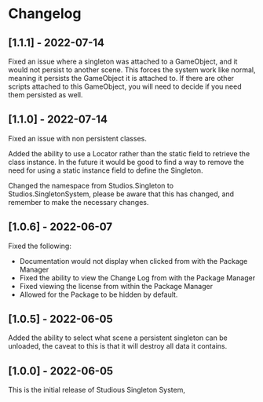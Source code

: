 # Changelog

## [1.1.1] - 2022-07-14

Fixed an issue where a singleton was attached to a GameObject, and it would not persist to another scene. This forces the system work like normal, meaning it persists the GameObject it is attached to. If there are other scripts attached to this GameObject, you will need to decide if you need them persisted as well.


## [1.1.0] - 2022-07-14

Fixed an issue with non persistent classes.

Added the ability to use a Locator rather than the static field to retrieve the class instance. In the future it would be good to find a way
to remove the need for using a static instance field to define the Singleton.

Changed the namespace from Studios.Singleton to Studios.SingletonSystem, please be aware that this has changed, and remember to make the necessary changes.

## [1.0.6] - 2022-06-07

Fixed the following:

- Documentation would not display when clicked from with the Package Manager
- Fixed the ability to view the Change Log from with the Package Manager
- Fixed viewing the license from within the Package Manager
- Allowed for the Package to be hidden by default.

## [1.0.5] - 2022-06-05

Added the ability to select what scene a persistent singleton can be unloaded, the caveat to this is that it will destroy all data it contains.

## [1.0.0] - 2022-06-05

This is the initial release of Studious Singleton System,

